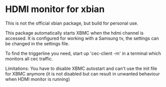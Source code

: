 HDMI monitor for xbian
======================
This is not the official xbian package, but build for personal use.

This package automatically starts XBMC when the hdmi channel is accessed. 
It is configured for working with a Samsung tv, the settings can be changed in the settings file. 

To find the triggerline you need, start up 'cec-client -m' in a terminal which monitors all cec traffic. 


Limitations:
You have to disable XBMC autostart and can't use the init file for XBMC anymore (it is not disabled but can result in unwanted behaviour when HDMI monitor is running)
